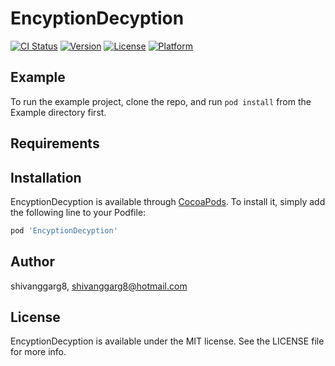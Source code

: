 # EncyptionDecyption

[![CI Status](https://img.shields.io/travis/shivanggarg8/EncyptionDecyption.svg?style=flat)](https://travis-ci.org/shivanggarg8/EncyptionDecyption)
[![Version](https://img.shields.io/cocoapods/v/EncyptionDecyption.svg?style=flat)](https://cocoapods.org/pods/EncyptionDecyption)
[![License](https://img.shields.io/cocoapods/l/EncyptionDecyption.svg?style=flat)](https://cocoapods.org/pods/EncyptionDecyption)
[![Platform](https://img.shields.io/cocoapods/p/EncyptionDecyption.svg?style=flat)](https://cocoapods.org/pods/EncyptionDecyption)

## Example

To run the example project, clone the repo, and run `pod install` from the Example directory first.

## Requirements

## Installation

EncyptionDecyption is available through [CocoaPods](https://cocoapods.org). To install
it, simply add the following line to your Podfile:

```ruby
pod 'EncyptionDecyption'
```

## Author

shivanggarg8, shivanggarg8@hotmail.com

## License

EncyptionDecyption is available under the MIT license. See the LICENSE file for more info.
